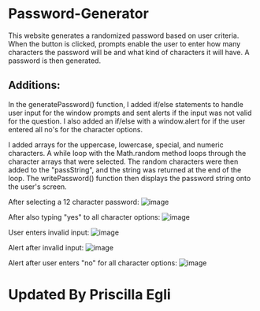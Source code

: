 # Password-Generator
This website generates a randomized password based on user criteria. 
When the button is clicked, prompts enable the user to enter how many characters the password will be and what kind of characters it will have. A password is then generated.

## Additions:
In the generatePassword() function, I added if/else statements to handle user input for the window prompts and sent alerts if the input was not valid for the question. I also added an if/else with a window.alert for if the user entered all no's for the character options.

I added arrays for the uppercase, lowercase, special, and numeric characters. A while loop with the Math.random method loops through the character arrays that were selected. The random characters were then added to the "passString", and the string was returned at the end of the loop. The writePassword() function then displays the password string onto the user's screen.

After selecting a 12 character password:
![image](https://user-images.githubusercontent.com/88856741/139861440-4d605434-5219-4735-ad9f-85a79f81bf14.png)

After also typing "yes" to all character options:
![image](https://user-images.githubusercontent.com/88856741/139861553-6c5dcbab-bbd1-444f-95b8-450391fc2609.png)
 
User enters invalid input:
![image](https://user-images.githubusercontent.com/88856741/139863725-02136dfb-0d80-4172-80de-2dadde162a2e.png)


Alert after invalid input:
![image](https://user-images.githubusercontent.com/88856741/139863259-acd62d5d-23d0-47df-bebb-a4f2bb5a2734.png)

Alert after user enters "no" for all character options:
![image](https://user-images.githubusercontent.com/88856741/139864523-37e903d8-ef55-460e-a7fb-ba26c8fff595.png)


# Updated By Priscilla Egli
